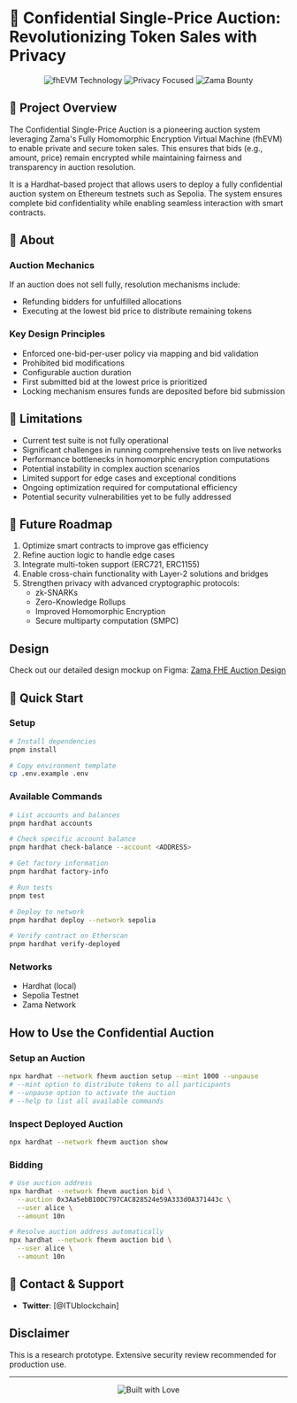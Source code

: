 # 🏰 Confidential Single-Price Auction: Revolutionizing Token Sales with Privacy

<div align="center">
  <img src="https://img.shields.io/badge/Technology-fhEVM-blueviolet?style=for-the-badge&logo=ethereum" alt="fhEVM Technology"/>
  <img src="https://img.shields.io/badge/Privacy-Encrypted-green?style=for-the-badge&logo=privacy" alt="Privacy Focused"/>
  <img src="https://img.shields.io/badge/Zama-Bounty%20Submission-blue?style=for-the-badge" alt="Zama Bounty"/>
</div>

## 🌟 Project Overview

The Confidential Single-Price Auction is a pioneering auction system leveraging Zama's Fully Homomorphic Encryption Virtual Machine (fhEVM) to enable private and secure token sales. This ensures that bids (e.g., amount, price) remain encrypted while maintaining fairness and transparency in auction resolution.

It is a Hardhat-based project that allows users to deploy a fully confidential auction system on Ethereum testnets such as Sepolia. The system ensures complete bid confidentiality while enabling seamless interaction with smart contracts.

## 🚀 About

### Auction Mechanics
If an auction does not sell fully, resolution mechanisms include:
- Refunding bidders for unfulfilled allocations
- Executing at the lowest bid price to distribute remaining tokens

### Key Design Principles
- Enforced one-bid-per-user policy via mapping and bid validation
- Prohibited bid modifications
- Configurable auction duration
- First submitted bid at the lowest price is prioritized
- Locking mechanism ensures funds are deposited before bid submission

## 🚧 Limitations
- Current test suite is not fully operational
- Significant challenges in running comprehensive tests on live networks
- Performance bottlenecks in homomorphic encryption computations
- Potential instability in complex auction scenarios
- Limited support for edge cases and exceptional conditions
- Ongoing optimization required for computational efficiency
- Potential security vulnerabilities yet to be fully addressed

## 🚀 Future Roadmap
1. Optimize smart contracts to improve gas efficiency
2. Refine auction logic to handle edge cases
3. Integrate multi-token support (ERC721, ERC1155)
4. Enable cross-chain functionality with Layer-2 solutions and bridges
5. Strengthen privacy with advanced cryptographic protocols:
   - zk-SNARKs
   - Zero-Knowledge Rollups
   - Improved Homomorphic Encryption
   - Secure multiparty computation (SMPC)

## Design
Check out our detailed design mockup on Figma:
[ Zama FHE Auction Design](https://www.figma.com/design/UBdZ2moGApVw7dFFZcZ8Vr/ZAMA-FHE?node-id=0-1&t=ONVyuRpVe67EORc4-1)

## 🚀 Quick Start

### Setup
```bash
# Install dependencies
pnpm install

# Copy environment template
cp .env.example .env
```

### Available Commands
```bash
# List accounts and balances
pnpm hardhat accounts

# Check specific account balance
pnpm hardhat check-balance --account <ADDRESS>

# Get factory information
pnpm hardhat factory-info

# Run tests
pnpm test

# Deploy to network
pnpm hardhat deploy --network sepolia

# Verify contract on Etherscan
pnpm hardhat verify-deployed
```

### Networks
- Hardhat (local)
- Sepolia Testnet
- Zama Network

## How to Use the Confidential Auction

### Setup an Auction
```bash
npx hardhat --network fhevm auction setup --mint 1000 --unpause
# --mint option to distribute tokens to all participants
# --unpause option to activate the auction
# --help to list all available commands
```

### Inspect Deployed Auction
```bash
npx hardhat --network fhevm auction show
```

### Bidding
```bash
# Use auction address
npx hardhat --network fhevm auction bid \
  --auction 0x3Aa5ebB10DC797CAC828524e59A333d0A371443c \
  --user alice \
  --amount 10n

# Resolve auction address automatically
npx hardhat --network fhevm auction bid \
  --user alice \
  --amount 10n
```

## 💌 Contact & Support
- **Twitter**: [@ITUblockchain]

## Disclaimer
This is a research prototype. Extensive security review recommended for production use.

---

<div align="center">
  <img src="https://img.shields.io/badge/Built%20with-%E2%9D%A4%EF%B8%8F-red?style=for-the-badge" alt="Built with Love"/>
</div>
